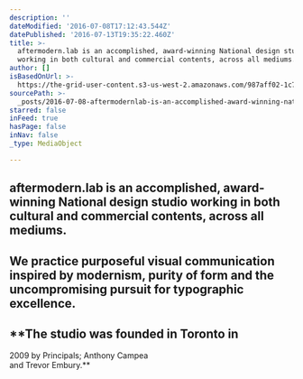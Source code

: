 ```yaml
---
description: ''
dateModified: '2016-07-08T17:12:43.544Z'
datePublished: '2016-07-13T19:35:22.460Z'
title: >-
  aftermodern.lab is an accomplished, award-winning National design studio
  working in both cultural and commercial contents, across all mediums.
author: []
isBasedOnUrl: >-
  https://the-grid-user-content.s3-us-west-2.amazonaws.com/987aff02-1c73-44ee-a9db-39757209ab9a.png
sourcePath: >-
  _posts/2016-07-08-aftermodernlab-is-an-accomplished-award-winning-national-d.md
starred: false
inFeed: true
hasPage: false
inNav: false
_type: MediaObject

---
```

## **aftermodern.lab is an accomplished, award-winning National design studio working in both cultural and commercial contents, across all mediums.**

## **We practice purposeful visual communication inspired by modernism, purity of form and the uncompromising pursuit for typographic excellence.**

## **The studio was founded in Toronto in   
2009 by Principals; Anthony Campea  
and Trevor Embury.**